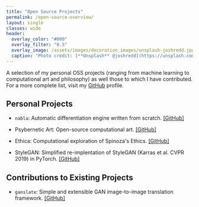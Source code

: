 ```yaml
---
title: "Open Source Projects"
permalink: /open-source-overview/
layout: single
classes: wide
header:
  overlay_color: "#000"
  overlay_filter: "0.5"
  overlay_image: /assets/images/decoration_images/unsplash-joshredd.jpg
  caption: "Photo credit: [**Unsplash** @joshredd](https://unsplash.com/@joshredd)"
---
```


A selection of my personal OSS projects (ranging from machine learning to computational art and philosophy) as well those to which I have contributed. For a more complete list, visit my [GitHub](https://github.com/cnmy-ro/) profile.


## Personal Projects

- `nabla`: Automatic differentiation engine written from scratch. [[GitHub]](https://github.com/cnmy-ro/nabla)

- Psybernetic Art: Open-source computational art. [[GitHub]](https://github.com/cnmy-ro/psybernetic-art)

- Ethica: Computational exploration of Spinoza's Ethics. [[GitHub]](https://github.com/cnmy-ro/ethica)

- StyleGAN: Simplified re-implentation of StyleGAN (Karras et al. CVPR 2019) in PyTorch. [[GitHub]](https://github.com/cnmy-ro/stylegan)



## Contributions to Existing Projects

- `ganslate`: Simple and extensible GAN image-to-image translation framework. [[GitHub]](https://github.com/ganslate-team/ganslate)